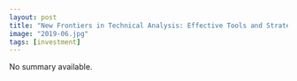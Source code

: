 ```yaml
---
layout: post
title: "New Frontiers in Technical Analysis: Effective Tools and Strategies for Trading and Investing"
image: "2019-06.jpg"
tags: [investment]
---
```


No summary available.